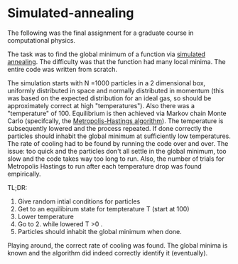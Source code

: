 # Simulated-annealing
The following was the final assignment for a graduate course in computational physics.  

The task was to find the global minimum of a function via [simulated annealing](https://en.wikipedia.org/wiki/Simulated_annealing). The difficulty was that the function had many local minima. The entire code was written from scratch. 

The simulation starts with N =1000 particles in a 2 dimensional box, uniformly distributed in space and normally distributed in momentum (this was based on the expected distribution for an ideal gas, so should be approximately correct at high "temperatures"). Also there was a "temperature" of 100.   Equilibrium is then achieved via Markov chain Monte Carlo (specifcally, the [Metropolis-Hastings algorithm](https://en.wikipedia.org/wiki/Metropolis%E2%80%93Hastings_algorithm)). The temperature is subsequently lowered and the process repeated. If done correctly the particles should inhabit the global minimum at sufficiently low temperatures. The rate of cooling had to be found by running the code over and over. The issue: too quick and the particles don't all settle in the global minimum, too slow and the code takes way too long to run. Also, the number of trials for Metropolis Hastings to run after each temperature drop was found empirically.

TL;DR:
1. Give random intial conditions for particles
2. Get to an equilibirum state for tempterature T (start at 100)
3. Lower temperature
4. Go to 2. while lowered T >0 .
5. Particles should inhabit the global minimum when done. 

Playing around, the correct rate of cooling was found. The global minima is known and the algorithm did indeed correctly identify it (eventually).
